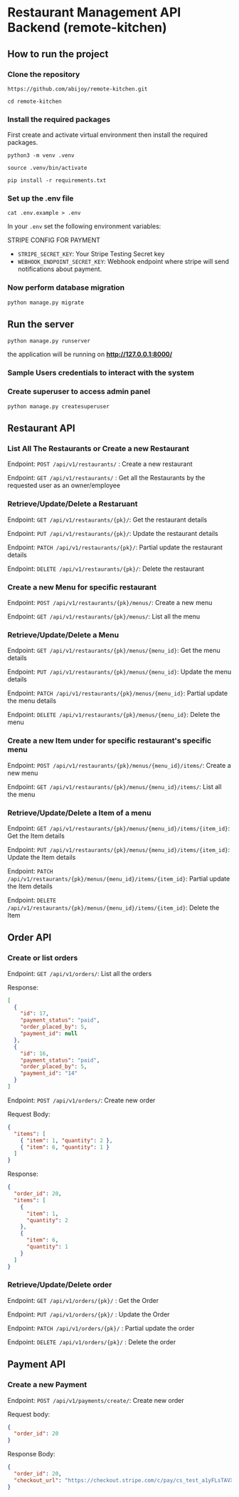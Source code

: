 # Restaurant Management API Backend (remote-kitchen)

## How to run the project

### Clone the repository

`https://github.com/abijoy/remote-kitchen.git`

`cd remote-kitchen`

### Install the required packages

First create and activate virtual environment then install the required packages.

`python3 -m venv .venv`

`source .venv/bin/activate`

`pip install -r requirements.txt`

### Set up the .env file

`cat .env.example > .env`

In your `.env` set the following environment variables:

STRIPE CONFIG FOR PAYMENT

- `STRIPE_SECRET_KEY`: Your Stripe Testing Secret key
- `WEBHOOK_ENDPOINT_SECRET_KEY`: Webhook endpoint where stripe will send notifications about payment.

### Now perform database migration

`python manage.py migrate`

## Run the server

`python manage.py runserver`

the application will be running on **http://127.0.0.1:8000/**

### Sample Users credentials to interact with the system

### Create superuser to access admin panel

`python manage.py createsuperuser`

## Restaurant API

### List All The Restaurants or Create a new Restaurant

Endpoint: `POST /api/v1/restaurants/` : Create a new restaurant

Endpoint: `GET /api/v1/restaurants/` : Get all the Restaurants by the requested user as an owner/employee

### Retrieve/Update/Delete a Restaruant

Endpoint: `GET /api/v1/restaurants/{pk}/`: Get the restaurant details

Endpoint: `PUT /api/v1/restaurants/{pk}/`: Update the restaurant details

Endpoint: `PATCH /api/v1/restaurants/{pk}/`: Partial update the restaurant details

Endpoint: `DELETE /api/v1/restaurants/{pk}/`: Delete the restaurant

### Create a new Menu for specific restaurant

Endpoint: `POST /api/v1/restaurants/{pk}/menus/`: Create a new menu

Endpoint: `GET /api/v1/restaurants/{pk}/menus/`: List all the menu

### Retrieve/Update/Delete a Menu

Endpoint: `GET /api/v1/restaurants/{pk}/menus/{menu_id}`: Get the menu details

Endpoint: `PUT /api/v1/restaurants/{pk}/menus/{menu_id}`: Update the menu details

Endpoint: `PATCH /api/v1/restaurants/{pk}/menus/{menu_id}`: Partial update the menu details

Endpoint: `DELETE /api/v1/restaurants/{pk}/menus/{menu_id}`: Delete the menu

### Create a new Item under for specific restaurant's specific menu

Endpoint: `POST /api/v1/restaurants/{pk}/menus/{menu_id}/items/`: Create a new menu

Endpoint: `GET /api/v1/restaurants/{pk}/menus/{menu_id}/items/`: List all the menu

### Retrieve/Update/Delete a Item of a menu

Endpoint: `GET /api/v1/restaurants/{pk}/menus/{menu_id}/items/{item_id}`: Get the Item details

Endpoint: `PUT /api/v1/restaurants/{pk}/menus/{menu_id}/items/{item_id}`: Update the Item details

Endpoint: `PATCH /api/v1/restaurants/{pk}/menus/{menu_id}/items/{item_id}`: Partial update the Item details

Endpoint: `DELETE /api/v1/restaurants/{pk}/menus/{menu_id}/items/{item_id}`: Delete the Item

## Order API

### Create or list orders

Endpoint: `GET /api/v1/orders/`: List all the orders

Response:

```json
[
  {
    "id": 17,
    "payment_status": "paid",
    "order_placed_by": 5,
    "payment_id": null
  },
  {
    "id": 16,
    "payment_status": "paid",
    "order_placed_by": 5,
    "payment_id": "14"
  }
]
```

Endpoint: `POST /api/v1/orders/`: Create new order

Request Body:

```json
{
  "items": [
    { "item": 1, "quantity": 2 },
    { "item": 6, "quantity": 1 }
  ]
}
```

Response:

```json
{
  "order_id": 20,
  "items": [
    {
      "item": 1,
      "quantity": 2
    },
    {
      "item": 6,
      "quantity": 1
    }
  ]
}
```

### Retrieve/Update/Delete order

Endpoint: `GET /api/v1/orders/{pk}/` : Get the Order

Endpoint: `PUT /api/v1/orders/{pk}/` : Update the Order

Endpoint: `PATCH /api/v1/orders/{pk}/` : Partial update the order

Endpoint: `DELETE /api/v1/orders/{pk}/` : Delete the order

## Payment API

### Create a new Payment

Endpoint: `POST /api/v1/payments/create/`: Create new order

Request body:

```json
{
  "order_id": 20
}
```

Response Body:

```json
{
  "order_id": 20,
  "checkout_url": "https://checkout.stripe.com/c/pay/cs_test_a1yFLsTAVXWzlAtENKJzwa5mulwX1O9ewEwWBYYrGHX9ggGKdU6g2CUg7n#fidkdWxOYHwnPyd1blpxYHZxWjA0SmNOf0pGbX09aldzbm5GSkszQkRNX3VIVUFsNHN3RF92b29wfEEyNmZARE9Obl1tZHJNQk1oTm5KbDU0YlJgTTN%2FQmBjY19OcEYwXEFBMXRjQVJHNH9HNTUwf0hiTm1VQScpJ2N3amhWYHdzYHcnP3F3cGApJ2lkfGpwcVF8dWAnPyd2bGtiaWBabHFgaCcpJ2BrZGdpYFVpZGZgbWppYWB3dic%2FcXdwYHgl"
}
```
